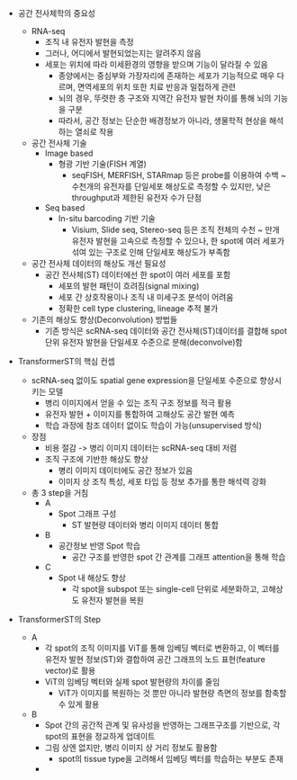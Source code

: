 - 공간 전사체학의 중요성
	- RNA-seq
		- 조직 내 유전자 발현을 측정
		- 그러나, 어디에서 발현되었는지는 알려주지 않음
		- 세포는 위치에 따라 미세환경의 영향을 받으며 기능이 달라질 수 있음
			- 종양에서는 중심부와 가장자리에 존재하는 세포가 기능적으로 매우 다르며, 면역세포의 위치 또한 치료 반응과 밀접하게 관련
			- 뇌의 경우, 뚜렷한 층 구조와 지역간 유전자 발현 차이를 통해 뇌의 기능을 구분
			- 따라서, 공간 정보는 단순한 배경정보가 아니라, 생물학적 현상을 해석하는 열쇠로 작용
	- 공간 전사체 기술
		- Image based
			- 형광 기반 기술(FISH 계열)
				- seqFISH, MERFISH, STARmap 등은 probe를 이용하여 수백 ~ 수천개의 유전자를 단일세포 해상도로 측정할 수 있지만, 낮은 throughput과 제한된 유전자 수가 단점
		- Seq based
			- In-situ barcoding 기반 기술
				- Visium, Slide seq, Stereo-seq 등은 조직 전체의 수천 ~ 만개 유전자 발현을 고속으로 측정할 수 있으나, 한 spot에 여러 세포가 섞여 있는 구조로 인해 단일세포 해상도가 부족함
	- 공간 전사체 데이터의 해상도 개선 필요성
		- 공간 전사체(ST) 데이터에선 한 spot이 여러 세포를 포함
			- 세포의 발현 패턴이 흐려짐(signal mixing)
			- 세포 간 상호작용이나 조직 내 미세구조 분석이 어려움
			- 정확한 cell type clustering, lineage 추적 불가
	- 기존의 해상도 향상(Deconvolution) 방법들
		- 기존 방식은 scRNA-seq 데이터와 공간 전사체(ST)데이터를 결합해 spot 단위 유전자 발현을 단일세포 수준으로 분해(deconvolve)함

- TransformerST의 핵심 컨셉
	- scRNA-seq 없이도 spatial gene expression을 단일세포 수준으로 향상시키는 모델
		- 병리 이미지에서 얻을 수 있는 조직 구조 정보를 적극 활용
		- 유전자 발현 + 이미지를 통합하여 고해상도 공간 발현 예측
		- 학습 과정에 참조 데이터 없이도 학습이 가능(unsupervised 방식)
	- 장점
		- 비용 절감 -> 병리 이미지 데이터는 scRNA-seq 대비 저렴
		- 조직 구조에 기반한 해상도 향상
			- 병리 이미지 데이터에도 공간 정보가 있음
			- 이미지 상 조직 특성, 세포 타입 등 정보 추가를 통한 해석력 강화
	- 총 3 step을 거침
		- A
			- Spot 그래프 구성
				- ST 발현량 데이터와 병리 이미지 데이터 통합
		- B
			- 공간정보 반영 Spot 학습
				- 공간 구조를 반영한 spot 간 관계를 그래프 attention을 통해 학습
		- C
			- Spot 내 해상도 향상
				- 각 spot을 subspot 또는 single-cell 단위로 세분화하고, 고해상도 유전자 발현을 복원
- TransformerST의 Step
	- A
		- 각 spot의 조직 이미지를 ViT를 통해 임베딩 벡터로 변환하고, 이 벡터를 유전자 발현 정보(ST)와 결합하여 공간 그래프의 노드 표현(feature vector)로 활용
		- ViT의 임베딩 벡터와 실제 spot 발현량의 차이를 줄임
			- ViT가 이미지를 복원하는 것 뿐만 아니라 발현량 측면의 정보를 함축할 수 있게 활용
	- B
		- Spot 간의 공간적 관계 및 유사성을 반영하는 그래프구조를 기반으로, 각 spot의 표현을 정교하게 업데이트
		- 그림 상엔 없지만, 병리 이미지 상 거리 정보도 활용함
			- spot의 tissue type을 고려해서 임베딩 벡터를 학습하는 부분도 존재
		- 